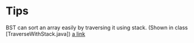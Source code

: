 # Tips
BST can sort an array easily by traversing it using stack. (Shown in class [TraverseWithStack.java]) [a link](https://github.com/Atul1305/data-structure/blob/master/bst/src/main/java/com/quest/ds/bst/algo/TraverseWithStack.java)
